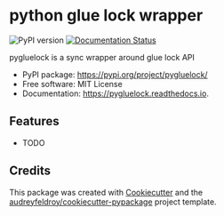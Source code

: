 # python glue lock wrapper

![PyPI version](https://img.shields.io/pypi/v/pygluelock.svg)
[![Documentation Status](https://readthedocs.org/projects/pygluelock/badge/?version=latest)](https://pygluelock.readthedocs.io/en/latest/?version=latest)

pygluelock is a sync wrapper around glue lock API

* PyPI package: https://pypi.org/project/pygluelock/
* Free software: MIT License
* Documentation: https://pygluelock.readthedocs.io.

## Features

* TODO

## Credits

This package was created with [Cookiecutter](https://github.com/audreyfeldroy/cookiecutter) and the [audreyfeldroy/cookiecutter-pypackage](https://github.com/audreyfeldroy/cookiecutter-pypackage) project template.
